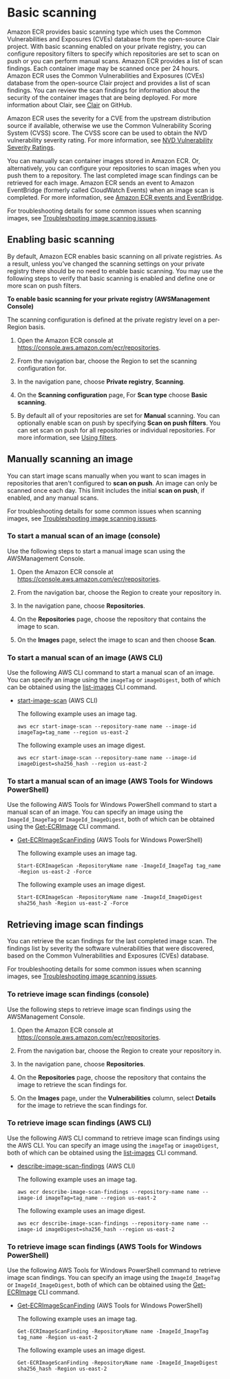 # Basic scanning<a name="image-scanning-basic"></a>

Amazon ECR provides basic scanning type which uses the Common Vulnerabilities and Exposures \(CVEs\) database from the open\-source Clair project\. With basic scanning enabled on your private registry, you can configure repository filters to specify which repositories are set to scan on push or you can perform manual scans\. Amazon ECR provides a list of scan findings\. Each container image may be scanned once per 24 hours\. Amazon ECR uses the Common Vulnerabilities and Exposures \(CVEs\) database from the open\-source Clair project and provides a list of scan findings\. You can review the scan findings for information about the security of the container images that are being deployed\. For more information about Clair, see [Clair](https://github.com/quay/clair) on GitHub\.

Amazon ECR uses the severity for a CVE from the upstream distribution source if available, otherwise we use the Common Vulnerability Scoring System \(CVSS\) score\. The CVSS score can be used to obtain the NVD vulnerability severity rating\. For more information, see [NVD Vulnerability Severity Ratings](https://nvd.nist.gov/vuln-metrics/cvss)\. 

You can manually scan container images stored in Amazon ECR\. Or, alternatively, you can configure your repositories to scan images when you push them to a repository\. The last completed image scan findings can be retrieved for each image\. Amazon ECR sends an event to Amazon EventBridge \(formerly called CloudWatch Events\) when an image scan is completed\. For more information, see [Amazon ECR events and EventBridge](ecr-eventbridge.md)\.

For troubleshooting details for some common issues when scanning images, see [Troubleshooting image scanning issues](image-scanning-troubleshooting.md)\.

## Enabling basic scanning<a name="image-scanning-basic-enabling"></a>

By default, Amazon ECR enables basic scanning on all private registries\. As a result, unless you've changed the scanning settings on your private registry there should be no need to enable basic scanning\. You may use the following steps to verify that basic scanning is enabled and define one or more scan on push filters\.

**To enable basic scanning for your private registry \(AWSManagement Console\)**

The scanning configuration is defined at the private registry level on a per\-Region basis\.

1. Open the Amazon ECR console at [https://console\.aws\.amazon\.com/ecr/repositories](https://console.aws.amazon.com/ecr/repositories)\.

1. From the navigation bar, choose the Region to set the scanning configuration for\.

1. In the navigation pane, choose **Private registry**, **Scanning**\.

1. On the **Scanning configuration** page, For **Scan type** choose **Basic scanning**\.

1. By default all of your repositories are set for **Manual** scanning\. You can optionally enable scan on push by specifying **Scan on push filters**\. You can set scan on push for all repositories or individual repositories\. For more information, see [Using filters](image-scanning.md#image-scanning-filters)\.

## Manually scanning an image<a name="manual-scan"></a>

You can start image scans manually when you want to scan images in repositories that aren't configured to **scan on push**\. An image can only be scanned once each day\. This limit includes the initial **scan on push**, if enabled, and any manual scans\.

For troubleshooting details for some common issues when scanning images, see [Troubleshooting image scanning issues](image-scanning-troubleshooting.md)\.

### To start a manual scan of an image \(console\)<a name="manual-scan-console"></a>

Use the following steps to start a manual image scan using the AWSManagement Console\.

1. Open the Amazon ECR console at [https://console\.aws\.amazon\.com/ecr/repositories](https://console.aws.amazon.com/ecr/repositories)\.

1. From the navigation bar, choose the Region to create your repository in\.

1. In the navigation pane, choose **Repositories**\.

1. On the **Repositories** page, choose the repository that contains the image to scan\.

1. On the **Images** page, select the image to scan and then choose **Scan**\.

### To start a manual scan of an image \(AWS CLI\)<a name="manual-scan-cli"></a>

Use the following AWS CLI command to start a manual scan of an image\. You can specify an image using the `imageTag` or `imageDigest`, both of which can be obtained using the [list\-images](https://docs.aws.amazon.com/cli/latest/reference/ecr/list-images.html) CLI command\.
+ [start\-image\-scan](https://docs.aws.amazon.com/cli/latest/reference/ecr/start-image-scan.html) \(AWS CLI\)

  The following example uses an image tag\.

  ```
  aws ecr start-image-scan --repository-name name --image-id imageTag=tag_name --region us-east-2
  ```

  The following example uses an image digest\.

  ```
  aws ecr start-image-scan --repository-name name --image-id imageDigest=sha256_hash --region us-east-2
  ```

### To start a manual scan of an image \(AWS Tools for Windows PowerShell\)<a name="manual-scan-powershell"></a>

Use the following AWS Tools for Windows PowerShell command to start a manual scan of an image\. You can specify an image using the `ImageId_ImageTag` or `ImageId_ImageDigest`, both of which can be obtained using the [Get\-ECRImage](https://docs.aws.amazon.com/powershell/latest/reference/items/Get-ECRImage.html) CLI command\.
+ [Get\-ECRImageScanFinding](https://docs.aws.amazon.com/powershell/latest/reference/items/Start-ECRImageScan.html) \(AWS Tools for Windows PowerShell\)

  The following example uses an image tag\.

  ```
  Start-ECRImageScan -RepositoryName name -ImageId_ImageTag tag_name -Region us-east-2 -Force
  ```

  The following example uses an image digest\.

  ```
  Start-ECRImageScan -RepositoryName name -ImageId_ImageDigest sha256_hash -Region us-east-2 -Force
  ```

## Retrieving image scan findings<a name="describe-scan-findings"></a>

You can retrieve the scan findings for the last completed image scan\. The findings list by severity the software vulnerabilities that were discovered, based on the Common Vulnerabilities and Exposures \(CVEs\) database\.

For troubleshooting details for some common issues when scanning images, see [Troubleshooting image scanning issues](image-scanning-troubleshooting.md)\.

### To retrieve image scan findings \(console\)<a name="describe-scan-findings-console"></a>

Use the following steps to retrieve image scan findings using the AWSManagement Console\.

1. Open the Amazon ECR console at [https://console\.aws\.amazon\.com/ecr/repositories](https://console.aws.amazon.com/ecr/repositories)\.

1. From the navigation bar, choose the Region to create your repository in\.

1. In the navigation pane, choose **Repositories**\.

1. On the **Repositories** page, choose the repository that contains the image to retrieve the scan findings for\.

1. On the **Images** page, under the **Vulnerabilities** column, select **Details** for the image to retrieve the scan findings for\.

### To retrieve image scan findings \(AWS CLI\)<a name="describe-scan-findings-cli"></a>

Use the following AWS CLI command to retrieve image scan findings using the AWS CLI\. You can specify an image using the `imageTag` or `imageDigest`, both of which can be obtained using the [list\-images](https://docs.aws.amazon.com/cli/latest/reference/ecr/list-images.html) CLI command\.
+ [describe\-image\-scan\-findings](https://docs.aws.amazon.com/cli/latest/reference/ecr/describe-image-scan-findings.html) \(AWS CLI\)

  The following example uses an image tag\.

  ```
  aws ecr describe-image-scan-findings --repository-name name --image-id imageTag=tag_name --region us-east-2
  ```

  The following example uses an image digest\.

  ```
  aws ecr describe-image-scan-findings --repository-name name --image-id imageDigest=sha256_hash --region us-east-2
  ```

### To retrieve image scan findings \(AWS Tools for Windows PowerShell\)<a name="describe-scan-findings-powershell"></a>

Use the following AWS Tools for Windows PowerShell command to retrieve image scan findings\. You can specify an image using the `ImageId_ImageTag` or `ImageId_ImageDigest`, both of which can be obtained using the [Get\-ECRImage](https://docs.aws.amazon.com/powershell/latest/reference/items/Get-ECRImage.html) CLI command\.
+ [Get\-ECRImageScanFinding](https://docs.aws.amazon.com/powershell/latest/reference/items/Get-ECRImageScanFinding.html) \(AWS Tools for Windows PowerShell\)

  The following example uses an image tag\.

  ```
  Get-ECRImageScanFinding -RepositoryName name -ImageId_ImageTag tag_name -Region us-east-2
  ```

  The following example uses an image digest\.

  ```
  Get-ECRImageScanFinding -RepositoryName name -ImageId_ImageDigest sha256_hash -Region us-east-2
  ```